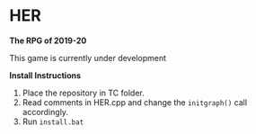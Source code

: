 # HER

**The RPG of 2019-20**

This game is currently under development

**Install Instructions**

1. Place the repository in TC folder.
2. Read comments in HER.cpp and change the `initgraph()` call accordingly.
3. Run `install.bat`
